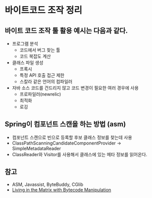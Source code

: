 # 바이트코드 조작 정리

## 바이트 코드 조작 툴 활용 예시는 다음과 같다.

- 프로그램 분석
  - 코드에서 버그 찾는 툴
  - 코드 복잡도 계산
- 클래스 파일 생성
  - 프록시
  - 특정 API 호출 접근 제한
  - 스칼라 같은 언어의 컴파일러
- 자바 소스 코드를 건드리지 않고 코드 변경이 필요한 여러 경우에 사용
  - 프로파일러(newrelic)
  - 최적화
  - 로깅

## Spring이 컴포넌트 스캔을 하는 방법 (asm)

- 컴포넌트 스캔으로 빈으로 등록할 후보 클래스 정보를 찾는데 사용
- ClassPathScanningCandidateComponentProvider -> SimpleMetadataReader
- ClassReader와 Visitor를 사용해서 클래스에 있는 메타 정보를 읽어온다.

## 참고

- ASM, Javassist, ByteBuddy, CGlib
- [Living in the Matrix with Bytecode Manipulation](https://www.youtube.com/watch?v=39kdr1mNZ_s)
